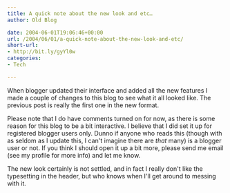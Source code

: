 ```yaml
---
title: A quick note about the new look and etc…
author: Old Blog

date: 2004-06-01T19:06:46+00:00
url: /2004/06/01/a-quick-note-about-the-new-look-and-etc/
short-url:
- http://bit.ly/gyYl0w
categories:
- Tech

---
```

<div class='microid-http+http:sha1:05099afa29dc269353a1b0675f63395de3354b17'>

When blogger updated their interface and added all the new features I made a couple of changes to this blog to see what it all looked like. The previous post is really the first one in the new format.



Please note that I do have comments turned on for now, as there is some reason for this blog to be a bit interactive. I believe that I did set it up for registered blogger users only. Dunno if anyone who reads this (though with as seldom as I update this, I can't imagine there are _that_ many) is a blogger user or not. If you think I should open it up a bit more, please send me email (see my profile for more info) and let me know.



The new look certainly is not settled, and in fact I really don't like the typesetting in the header, but who knows when I'll get around to messing with it.

